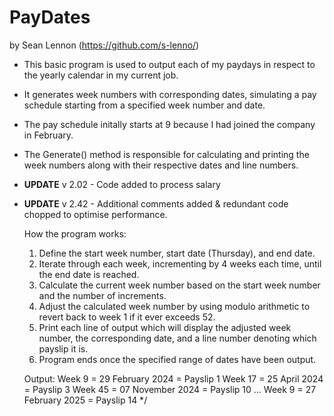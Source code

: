 # PayDates
by  Sean Lennon (https://github.com/s-lenno/)

 * This basic program is used to output each of my paydays in respect to the yearly calendar in my current job. 
 * It generates week numbers with corresponding dates, simulating a pay schedule starting from a specified week number and date. 
 * The pay schedule initally starts at 9 because I had joined the company in February.
 * The Generate() method is responsible for calculating and printing the week numbers along with their respective dates and line numbers.
 * **UPDATE** v 2.02 - Code added to process salary
 * **UPDATE** v 2.42 - Additional comments added & redundant code chopped to optimise performance.

    How the program works:
    1. Define the start week number, start date (Thursday), and end date.
    2. Iterate through each week, incrementing by 4 weeks each time, until the end date is reached.
    3. Calculate the current week number based on the start week number and the number of increments.
    4. Adjust the calculated week number by using modulo arithmetic to revert back to week 1 if it ever exceeds 52.
    5. Print each line of output which will display the adjusted week number, the corresponding date, and a line number denoting which payslip it is.
    6. Program ends once the specified range of dates have been output.

   Output:
    Week 9 = 29 February 2024 = Payslip 1
    Week 17 = 25 April 2024 = Payslip 3
    Week 45 = 07 November 2024 = Payslip 10
    ...
    Week 9 = 27 February 2025 = Payslip 14 
    */

